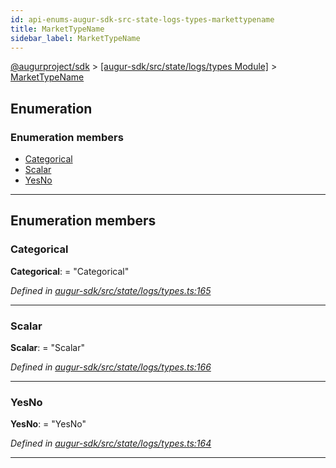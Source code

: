 ```yaml
---
id: api-enums-augur-sdk-src-state-logs-types-markettypename
title: MarketTypeName
sidebar_label: MarketTypeName
---
```


[@augurproject/sdk](api-readme.md) > [[augur-sdk/src/state/logs/types Module]](api-modules-augur-sdk-src-state-logs-types-module.md) > [MarketTypeName](api-enums-augur-sdk-src-state-logs-types-markettypename.md)

## Enumeration

### Enumeration members

* [Categorical](api-enums-augur-sdk-src-state-logs-types-markettypename.md#categorical)
* [Scalar](api-enums-augur-sdk-src-state-logs-types-markettypename.md#scalar)
* [YesNo](api-enums-augur-sdk-src-state-logs-types-markettypename.md#yesno)

---

## Enumeration members

<a id="categorical"></a>

###  Categorical

**Categorical**:  = "Categorical"

*Defined in [augur-sdk/src/state/logs/types.ts:165](https://github.com/AugurProject/augur/blob/3727cd4ec9/packages/augur-sdk/src/state/logs/types.ts#L165)*

___
<a id="scalar"></a>

###  Scalar

**Scalar**:  = "Scalar"

*Defined in [augur-sdk/src/state/logs/types.ts:166](https://github.com/AugurProject/augur/blob/3727cd4ec9/packages/augur-sdk/src/state/logs/types.ts#L166)*

___
<a id="yesno"></a>

###  YesNo

**YesNo**:  = "YesNo"

*Defined in [augur-sdk/src/state/logs/types.ts:164](https://github.com/AugurProject/augur/blob/3727cd4ec9/packages/augur-sdk/src/state/logs/types.ts#L164)*

___

